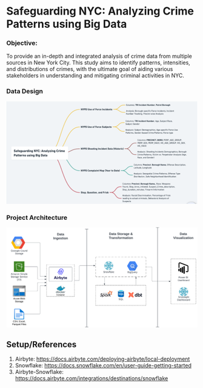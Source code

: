 # Safeguarding NYC: Analyzing Crime Patterns using Big Data

### Objective: 
To provide an in-depth and integrated analysis of crime data from multiple sources in New York City. This study aims to identify patterns, intensities, and distributions of crimes, with the ultimate goal of aiding various stakeholders in understanding and mitigating criminal activities in NYC.

### Data Design

![](./images/dataset-analysis-design.png)

### Project Architecture

![](./images/nyc-bd-architecture.png)


## Setup/References

1. Airbyte: https://docs.airbyte.com/deploying-airbyte/local-deployment
2. Snowflake: https://docs.snowflake.com/en/user-guide-getting-started 
3. Airbyte-Snowflake: https://docs.airbyte.com/integrations/destinations/snowflake 


